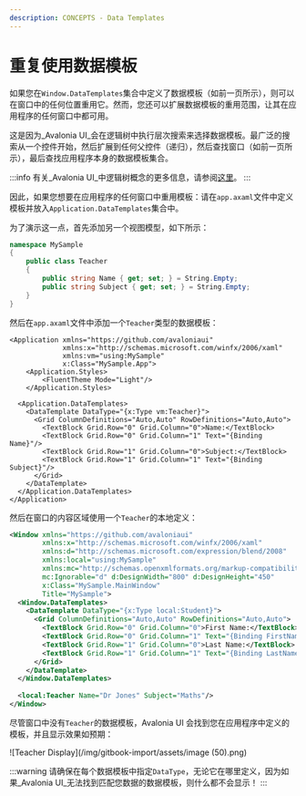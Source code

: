 ```yaml
---
description: CONCEPTS - Data Templates
---
```


# 重复使用数据模板

如果您在`Window.DataTemplates`集合中定义了数据模板（如前一页所示），则可以在窗口中的任何位置重用它。然而，您还可以扩展数据模板的重用范围，让其在应用程序的任何窗口中都可用。

这是因为_Avalonia UI_会在逻辑树中执行层次搜索来选择数据模板。最广泛的搜索从一个控件开始，然后扩展到任何父控件（递归），然后查找窗口（如前一页所示），最后查找应用程序本身的数据模板集合。

:::info
有关_Avalonia UI_中逻辑树概念的更多信息，请参阅[这里](../ui-composition.md)。
:::

因此，如果您想要在应用程序的任何窗口中重用模板：请在`app.axaml`文件中定义模板并放入`Application.DataTemplates`集合中。

为了演示这一点，首先添加另一个视图模型，如下所示：

```csharp
namespace MySample
{
    public class Teacher
    {
        public string Name { get; set; } = String.Empty;
        public string Subject { get; set; } = String.Empty;
    }
}
```

然后在`app.axaml`文件中添加一个`Teacher`类型的数据模板：

```markup
<Application xmlns="https://github.com/avaloniaui"
             xmlns:x="http://schemas.microsoft.com/winfx/2006/xaml"
             xmlns:vm="using:MySample"
             x:Class="MySample.App">
    <Application.Styles>
        <FluentTheme Mode="Light"/>
    </Application.Styles>

  <Application.DataTemplates>
    <DataTemplate DataType="{x:Type vm:Teacher}">
      <Grid ColumnDefinitions="Auto,Auto" RowDefinitions="Auto,Auto">
        <TextBlock Grid.Row="0" Grid.Column="0">Name:</TextBlock>
        <TextBlock Grid.Row="0" Grid.Column="1" Text="{Binding Name}"/>
        <TextBlock Grid.Row="1" Grid.Column="0">Subject:</TextBlock>
        <TextBlock Grid.Row="1" Grid.Column="1" Text="{Binding Subject}"/>
      </Grid>
    </DataTemplate>
  </Application.DataTemplates>
</Application>
```

然后在窗口的内容区域使用一个`Teacher`的本地定义：

```xml
<Window xmlns="https://github.com/avaloniaui"
        xmlns:x="http://schemas.microsoft.com/winfx/2006/xaml"
        xmlns:d="http://schemas.microsoft.com/expression/blend/2008"
        xmlns:local="using:MySample"
        xmlns:mc="http://schemas.openxmlformats.org/markup-compatibility/2006"
        mc:Ignorable="d" d:DesignWidth="800" d:DesignHeight="450"
        x:Class="MySample.MainWindow"
        Title="MySample">
  <Window.DataTemplates>
    <DataTemplate DataType="{x:Type local:Student}">
      <Grid ColumnDefinitions="Auto,Auto" RowDefinitions="Auto,Auto">
        <TextBlock Grid.Row="0" Grid.Column="0">First Name:</TextBlock>
        <TextBlock Grid.Row="0" Grid.Column="1" Text="{Binding FirstName}"/>
        <TextBlock Grid.Row="1" Grid.Column="0">Last Name:</TextBlock>
        <TextBlock Grid.Row="1" Grid.Column="1" Text="{Binding LastName}"/>
      </Grid>
    </DataTemplate>
  </Window.DataTemplates>
  
  <local:Teacher Name="Dr Jones" Subject="Maths"/>
</Window>
```

尽管窗口中没有`Teacher`的数据模板，Avalonia UI 会找到您在应用程序中定义的模板，并且显示效果如预期：

![Teacher Display](/img/gitbook-import/assets/image (50).png)

:::warning
请确保在每个数据模板中指定`DataType`，无论它在哪里定义，因为如果_Avalonia UI_无法找到匹配您数据的数据模板，则什么都不会显示！
:::

>
